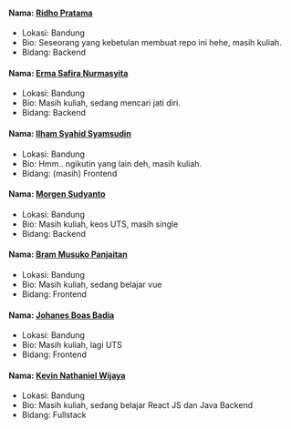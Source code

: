 #### Nama: [Ridho Pratama](https://github.com/ridho9)
- Lokasi: Bandung
- Bio: Seseorang yang kebetulan membuat repo ini hehe, masih kuliah.
- Bidang: Backend

#### Nama: [Erma Safira Nurmasyita](https://github.com/rhaerma)
- Lokasi: Bandung
- Bio: Masih kuliah, sedang mencari jati diri.
- Bidang: Backend

#### Nama: [Ilham Syahid Syamsudin](https://github.com/ilhamsyahids)
- Lokasi: Bandung
- Bio: Hmm.. ngikutin yang lain deh, masih kuliah.
- Bidang: (masih) Frontend

#### Nama: [Morgen Sudyanto](https://github.com/moondemon68)
- Lokasi: Bandung
- Bio: Masih kuliah, keos UTS, masih single
- Bidang: Backend

#### Nama: [Bram Musuko Panjaitan](https://github.com/bmusuko)
- Lokasi: Bandung
- Bio: Masih kuliah, sedang belajar vue
- Bidang: Frontend

#### Nama: [Johanes Boas Badia](https://github.com/boasmarbun)
- Lokasi: Bandung
- Bio: Masih kuliah, lagi UTS
- Bidang: Frontend

#### Nama: [Kevin Nathaniel Wijaya](https://github.com/kevin2000141)
- Lokasi: Bandung
- Bio: Masih kuliah, sedang belajar React JS dan Java Backend
- Bidang: Fullstack
